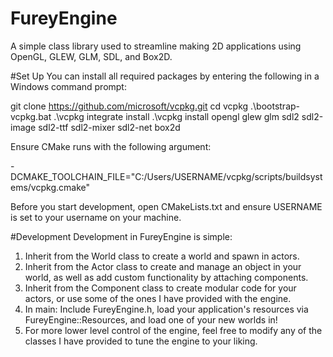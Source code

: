 # FureyEngine
A simple class library used to streamline making 2D applications using OpenGL, GLEW, GLM, SDL, and Box2D.


#Set Up
You can install all required packages by entering the following in a Windows command prompt:

git clone https://github.com/microsoft/vcpkg.git
cd vcpkg
.\bootstrap-vcpkg.bat
.\vcpkg integrate install
.\vcpkg install opengl glew glm sdl2 sdl2-image sdl2-ttf sdl2-mixer sdl2-net box2d

Ensure CMake runs with the following argument:

-DCMAKE_TOOLCHAIN_FILE="C:/Users/USERNAME/vcpkg/scripts/buildsystems/vcpkg.cmake"

Before you start development, open CMakeLists.txt and ensure USERNAME is set to your username on your machine.


#Development
Development in FureyEngine is simple:

1. Inherit from the World class to create a world and spawn in actors.
2. Inherit from the Actor class to create and manage an object in your world, as well as add custom functionality by attaching components.
3. Inherit from the Component class to create modular code for your actors, or use some of the ones I have provided with the engine.
4. In main: Include FureyEngine.h, load your application's resources via FureyEngine::Resources, and load one of your new worlds in!
5. For more lower level control of the engine, feel free to modify any of the classes I have provided to tune the engine to your liking.
